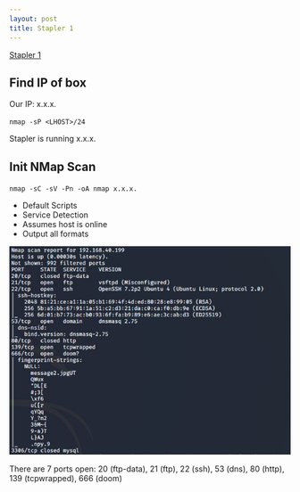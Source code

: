 ```yaml
---
layout: post
title: Stapler 1
---
```

[Stapler 1](https://www.vulnhub.com/entry/stapler-1,150/)

## Find IP of box
Our IP: x.x.x.

`nmap -sP <LHOST>/24`

Stapler is running x.x.x.

## Init NMap Scan

`nmap -sC -sV -Pn -oA nmap x.x.x.`

 - Default Scripts
 - Service Detection
 - Assumes host is online
 - Output all formats
 
 ![Initial NMap Scan](/images/Stapler1/NMap1.JPG)

 There are 7 ports open: 20 (ftp-data), 21 (ftp), 22 (ssh), 53 (dns), 80 (http), 139 (tcpwrapped), 666 (doom)
 
